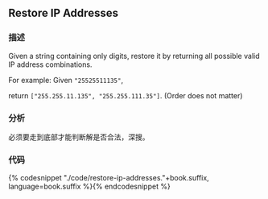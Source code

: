 ## Restore IP Addresses


### 描述

Given a string containing only digits, restore it by returning all possible valid IP address combinations.

For example:
Given `"25525511135"`,

return `["255.255.11.135", "255.255.111.35"]`. (Order does not matter)


### 分析

必须要走到底部才能判断解是否合法，深搜。


### 代码

{% codesnippet "./code/restore-ip-addresses."+book.suffix, language=book.suffix %}{% endcodesnippet %}
